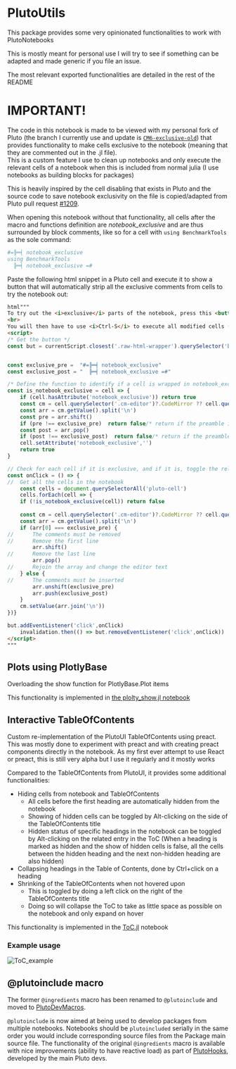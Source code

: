 # PlutoUtils

This package provides some very opinionated functionalities to work with PlutoNotebooks

This is mostly meant for personal use I will try to see if something can be adapted and made generic if you file an issue.

The most relevant exported functionalities are detailed in the rest of the README

# IMPORTANT!
The code in this notebook is made to be viewed with my personal fork of Pluto (the branch I currently use and update is [`CM6-exclusive-old`](https://github.com/disberd/Pluto.jl/tree/CM6-exclusive-old)) that provides functionality to make cells exclusive to the notebook (meaning that they are commented out in the .jl file).\
This is a custom feature I use to clean up notebooks and only execute the relevant cells of a notebook when this is included from normal julia (I use notebooks as building blocks for packages)

This is heavily inspired by the cell disabling that exists in Pluto and the source code to save notebook exclusivity on the file is copied/adapted from Pluto pull request [#1209](https://github.com/fonsp/Pluto.jl/pull/1209).

When opening this notebook without that functionality, all cells after the macro and functions definition are *notebook_exclusive* and are thus surrounded by block comments, like so for a cell with `using BenchmarkTools` as the sole command:
```julia
#=╠═╡ notebook_exclusive
using BenchmarkTools
  ╠═╡ notebook_exclusive =#
```

Paste the following html snippet in a Pluto cell and execute it to show a button that will automatically strip all the exclusive comments from cells to try the notebook out: 
```html
html"""
To try out the <i>exclusive</i> parts of the notebook, press this <button>button</button> toggle between commenting in or out the cells by removing (or adding) the leading and trailing block comments from the cells that are marked as <i>notebook_exclusive</i>.
<br>
You will then have to use <i>Ctrl-S</i> to execute all modified cells (where the block comments were removed)
<script>
/* Get the button */
const but = currentScript.closest('.raw-html-wrapper').querySelector('button')


const exclusive_pre =  "#=╠═╡ notebook_exclusive"
const exclusive_post = "  ╠═╡ notebook_exclusive =#"

/* Define the function to identify if a cell is wrapped in notebook_exclusive comments */
const is_notebook_exclusive = cell => {
	if (cell.hasAttribute('notebook_exclusive')) return true
	const cm = cell.querySelector('.cm-editor')?.CodeMirror ?? cell.querySelector('.CodeMirror')?.CodeMirror // Second version is for older pluto
	const arr = cm.getValue().split('\n')
	const pre = arr.shift()
	if (pre !== exclusive_pre)  return false/* return if the preamble is not found */
	const post = arr.pop()
	if (post !== exclusive_post)  return false/* return if the preamble is not found */
	cell.setAttribute('notebook_exclusive','')
	return true
}

// Check for each cell if it is exclusive, and if it is, toggle the related attribute and remove the comment blocks
const onClick = () => {
// 	Get all the cells in the notebook
	const cells = document.querySelectorAll('pluto-cell')
	cells.forEach(cell => {
	if (!is_notebook_exclusive(cell)) return false
	
	const cm = cell.querySelector('.cm-editor')?.CodeMirror ?? cell.querySelector('.CodeMirror')?.CodeMirror // Second version is for older pluto
	const arr = cm.getValue().split('\n')
	if (arr[0] === exclusive_pre) {
// 		The comments must be removed
// 		Remove the first line
		arr.shift()
// 		Remove the last line
		arr.pop()
// 		Rejoin the array and change the editor text
	} else {
// 		The comments must be inserted
		arr.unshift(exclusive_pre)
		arr.push(exclusive_post)
	}
	cm.setValue(arr.join('\n'))
})}

but.addEventListener('click',onClick)
	invalidation.then(() => but.removeEventListener('click',onClick))	
</script>
"""
```

## Plots using PlotlyBase
Overloading the show function for PlotlyBase.Plot items

This functionality is implemented in [the plolty_show.jl notebook](./src/plotly_show.jl) 

## Interactive TableOfContents
Custom re-implementation of the PlutoUI TableOfContents using preact. This was mostly done to experiment with preact and with creating preact components directly in the notebook.
As my first ever attempt to use React or preact, this is still very alpha but I use it regularly and it mostly works

Compared to the TableOfContents from PlutoUI, it provides some additional functionalities:
- Hiding cells from notebook and TableOfContents
  - All cells before the first heading are automatically hidden from the notebook
  - Showing of hidden cells can be toggled by Alt-clicking on the side of the TableOfContents title
  - Hidden status of specific headings in the notebook can be toggled by Alt-clicking on the related entry in the ToC (When a heading is marked as hidden and the show of hidden cells is false, all the cells between the hidden heading and the next non-hidden heading are also hidden)
- Collapsing headings in the Table of Contents, done by Ctrl+click on a heading
- Shrinking of the TableOfContents when not hovered upon
  - This is toggled by doing a left click on the right of the TableOfContents title
  - Doing so will collapse the ToC to take as little space as possible on the notebook and only expand on hover

This functionality is implemented in the [ToC.jl](./src/ToC.jl) notebook 

### Example usage

![ToC_example](https://user-images.githubusercontent.com/12846528/128350961-c4ccbcea-ba75-48dc-bd92-7c6551cc68f9.gif)

## @plutoinclude macro

The former `@ingredients` macro has been renamed to `@plutoinclude` and moved to [PlutoDevMacros](https://github.com/disberd/PlutoDevMacros). 

`@plutoinclude` is now aimed at being used to develop packages from multiple notebooks. Notebooks should be `plutoincluded` serially in the same order you would include corresponding source files from the Package main source file.
The functionality of the original `@ingredients` macro is available with nice improvements (ability to have reactive load) as part of [PlutoHooks](https://github.com/JuliaPluto/PlutoHooks.jl), developed by the main Pluto devs. 